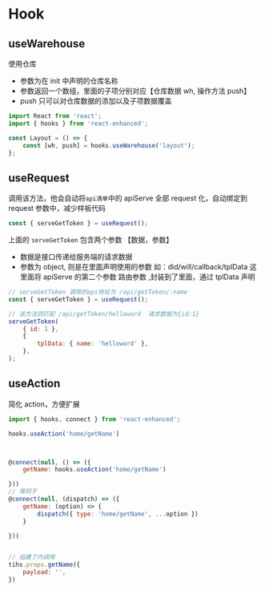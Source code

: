 # Hook

## useWarehouse

使用仓库

-   参数为在 init 中声明的仓库名称
-   参数返回一个数组，里面的子项分别对应【仓库数据 wh, 操作方法 push】
-   push 只可以对仓库数据的添加以及子项数据覆盖

```js
import React from 'react';
import { hooks } from 'react-enhanced';

const Layout = () => {
    const [wh, push] = hooks.useWarehouse('layout');
};
```

## useRequest

调用该方法，他会自动将`api清单`中的 apiServe 全部 request 化，自动绑定到 request 参数中，减少样板代码

```js
const { serveGetToken } = useRequest();
```

上面的 `serveGetToken` 包含两个参数 【数据，参数】

-   数据是接口传递给服务端的请求数据
-   参数为 object, 则是在里面声明使用的参数 如：did/will/callback/tplData
    这里面将 apiServe 的第二个参数 路由参数 ,封装到了里面，通过 tplData 声明

```js
// serveGetToken 调用的api地址为 /api/getToken/:name
const { serveGetToken } = useRequest();

// 该方法则匹配 /api/getToken/helloword  请求数据为{id:1}
serveGetToken(
    { id: 1 },
    {
        tplData: { name: 'helloword' },
    },
);
```

## useAction

简化 action，方便扩展

```js
import { hooks, connect } from 'react-enhanced';

hooks.useAction('home/getName')



@connect(null, () => ({
    getName: hooks.useAction('home/getName')

}))
// 等同于
@connect(null, (dispatch) => ({
    getName: (option) => {
        dispatch({ type: 'home/getName', ...option })
    }

}))


// 组建了内调用
tihs.props.getName({
    payload: '',
})


```
